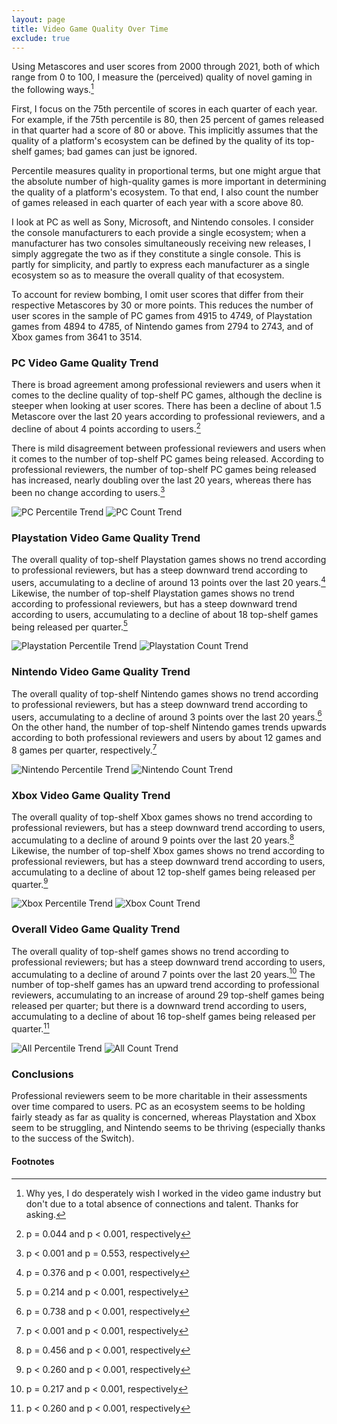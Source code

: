 ```yaml
---
layout: page
title: Video Game Quality Over Time
exclude: true
---
```


Using Metascores and user scores from 2000 through 2021, both of which range from 0 to 100, I measure the (perceived) quality of novel gaming in the following ways.[^1]

First, I focus on the 75th percentile of scores in each quarter of each year. For example, if the 75th percentile is 80, then 25 percent of games released in that quarter had a score of 80 or above. This implicitly assumes that the quality of a platform's ecosystem can be defined by the quality of its top-shelf games; bad games can just be ignored.

Percentile measures quality in proportional terms, but one might argue that the absolute number of high-quality games is more important in determining the quality of a platform's ecosystem. To that end, I also count the number of games released in each quarter of each year with a score above 80.

I look at PC as well as Sony, Microsoft, and Nintendo consoles. I consider the console manufacturers to each provide a single ecosystem; when a manufacturer has two consoles simultaneously receiving new releases, I simply aggregate the two as if they constitute a single console. This is partly for simplicity, and partly to express each manufacturer as a single ecosystem so as to measure the overall quality of that ecosystem.

 To account for review bombing, I omit user scores that differ from their respective Metascores by 30 or more points. This reduces the number of user scores in the sample of PC games from 4915 to 4749, of Playstation games from 4894 to 4785, of Nintendo games from 2794 to 2743, and of Xbox games from 3641 to 3514.

[^1]: Why yes, I do desperately wish I worked in the video game industry but don't due to a total absence of connections and talent. Thanks for asking.

### PC Video Game Quality Trend ###
There is broad agreement among professional reviewers and users when it comes to the decline quality of top-shelf PC games, although the decline is steeper when looking at user scores. There has been a decline of about 1.5 Metascore over the last 20 years according to professional reviewers, and a decline of about 4 points according to users.[^2]

There is mild disagreement between professional reviewers and users when it comes to the number of top-shelf PC games being released. According to professional reviewers, the number of top-shelf PC games being released has increased, nearly doubling over the last 20 years, whereas there has been no change according to users.[^3]

[^2]: p = 0.044 and p < 0.001, respectively
[^3]: p < 0.001 and p = 0.553, respectively

![PC Percentile Trend](pc_trend_percentile.png)
![PC Count Trend](pc_trend_count.png)


### Playstation Video Game Quality Trend ###
The overall quality of top-shelf Playstation games shows no trend according to professional reviewers, but has a steep downward trend according to users, accumulating to a decline of around 13 points over the last 20 years.[^4] Likewise, the number of top-shelf Playstation games shows no trend according to professional reviewers, but has a steep downward trend according to users, accumulating to a decline of about 18 top-shelf games being released per quarter.[^5]

[^4]: p = 0.376 and p < 0.001, respectively
[^5]: p = 0.214 and p < 0.001, respectively

![Playstation Percentile Trend](ps_trend_percentile.png)
![Playstation Count Trend](ps_trend_count.png)


### Nintendo Video Game Quality Trend ###
The overall quality of top-shelf Nintendo games shows no trend according to professional reviewers, but has a steep downward trend according to users, accumulating to a decline of around 3 points over the last 20 years.[^6] On the other hand, the number of top-shelf Nintendo games trends upwards according to both professional reviewers and users by about 12 games and 8 games per quarter, respectively.[^7]

[^6]: p = 0.738 and p < 0.001, respectively
[^7]: p < 0.001 and p < 0.001, respectively

![Nintendo Percentile Trend](nin_trend_percentile.png)
![Nintendo Count Trend](nin_trend_count.png)


### Xbox Video Game Quality Trend ###
The overall quality of top-shelf Xbox games shows no trend according to professional reviewers, but has a steep downward trend according to users, accumulating to a decline of around 9 points over the last 20 years.[^8] Likewise, the number of top-shelf Xbox games shows no trend according to professional reviewers, but has a steep downward trend according to users, accumulating to a decline of about 12 top-shelf games being released per quarter.[^9]

[^8]: p = 0.456 and p < 0.001, respectively
[^9]: p < 0.260 and p < 0.001, respectively

![Xbox Percentile Trend](xbox_trend_percentile.png)
![Xbox Count Trend](xbox_trend_count.png)


### Overall Video Game Quality Trend ###
The overall quality of top-shelf games shows no trend according to professional reviewers; but has a steep downward trend according to users, accumulating to a decline of around 7 points over the last 20 years.[^10] The number of top-shelf games has an upward trend according to professional reviewers, accumulating to an increase of around 29 top-shelf games being released per quarter; but there is a downward trend according to users, accumulating to a decline of about 16 top-shelf games being released per quarter.[^11]

[^10]: p = 0.217 and p < 0.001, respectively
[^11]: p < 0.260 and p < 0.001, respectively

![All Percentile Trend](all_trend_percentile.png)
![All Count Trend](all_trend_count.png)

### Conclusions ###
Professional reviewers seem to be more charitable in their assessments over time compared to users. PC as an ecosystem seems to be holding fairly steady as far as quality is concerned, whereas Playstation and Xbox seem to be struggling, and Nintendo seems to be thriving (especially thanks to the success of the Switch).

#### Footnotes ####
